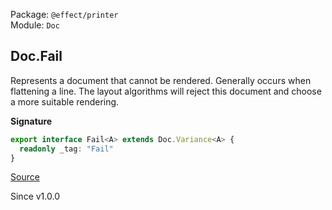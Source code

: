 Package: `@effect/printer`<br />
Module: `Doc`<br />

## Doc.Fail

Represents a document that cannot be rendered. Generally occurs when
flattening a line. The layout algorithms will reject this document and choose
a more suitable rendering.

**Signature**

```ts
export interface Fail<A> extends Doc.Variance<A> {
  readonly _tag: "Fail"
}
```

[Source](https://github.com/Effect-TS/effect/tree/main/packages/printer/src/Doc.ts#L138)

Since v1.0.0